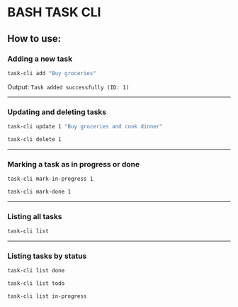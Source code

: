 # BASH TASK CLI 

## How to use:

### Adding a new task

```bash
task-cli add "Buy groceries"
```

Output: `Task added successfully (ID: 1)`

---

### Updating and deleting tasks

```bash
task-cli update 1 "Buy groceries and cook dinner"
```

```bash
task-cli delete 1
```

---

### Marking a task as in progress or done

```bash
task-cli mark-in-progress 1
```

```bash
task-cli mark-done 1
```

---

### Listing all tasks

```bash
task-cli list
```

---

### Listing tasks by status

```bash
task-cli list done
```

```bash
task-cli list todo
```

```bash
task-cli list in-progress
```
